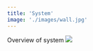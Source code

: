 ```yaml
---
title: 'System'
image: './images/wall.jpg'
---
```

Overview of system
![](/images/systemdiagram.png)
